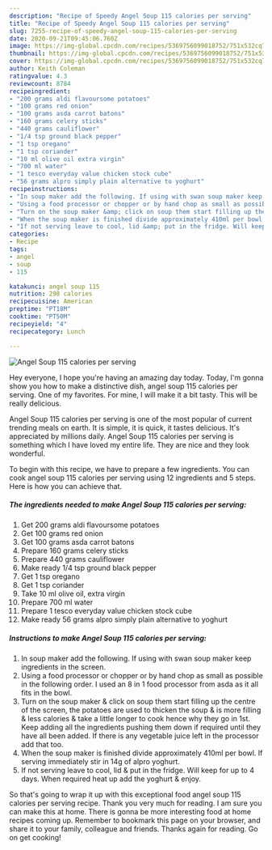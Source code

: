 ```yaml
---
description: "Recipe of Speedy Angel Soup 115 calories per serving"
title: "Recipe of Speedy Angel Soup 115 calories per serving"
slug: 7255-recipe-of-speedy-angel-soup-115-calories-per-serving
date: 2020-09-21T09:45:06.760Z
image: https://img-global.cpcdn.com/recipes/5369756099018752/751x532cq70/angel-soup-115-calories-per-serving-recipe-main-photo.jpg
thumbnail: https://img-global.cpcdn.com/recipes/5369756099018752/751x532cq70/angel-soup-115-calories-per-serving-recipe-main-photo.jpg
cover: https://img-global.cpcdn.com/recipes/5369756099018752/751x532cq70/angel-soup-115-calories-per-serving-recipe-main-photo.jpg
author: Keith Coleman
ratingvalue: 4.3
reviewcount: 8784
recipeingredient:
- "200 grams aldi flavoursome potatoes"
- "100 grams red onion"
- "100 grams asda carrot batons"
- "160 grams celery sticks"
- "440 grams cauliflower"
- "1/4 tsp ground black pepper"
- "1 tsp oregano"
- "1 tsp coriander"
- "10 ml olive oil extra virgin"
- "700 ml water"
- "1 tesco everyday value chicken stock cube"
- "56 grams alpro simply plain alternative to yoghurt"
recipeinstructions:
- "In soup maker add the following. If using with swan soup maker keep ingredients in the screen."
- "Using a food processor or chopper or by hand chop as small as possible in the following order. I used an 8 in 1 food processor from asda as it all fits in the bowl."
- "Turn on the soup maker &amp; click on soup them start filling up the centre of the screen, the potatoes are used to thicken the soup &amp; is more filling &amp; less calories &amp; take a little longer to cook hence why they go in 1st. Keep adding all the ingredients pushing them down if required until they have all been added. If there is any vegetable juice left in the processor add that too."
- "When the soup maker is finished divide approximately 410ml per bowl. If serving immediately stir in 14g of alpro yoghurt."
- "If not serving leave to cool, lid &amp; put in the fridge. Will keep for up to 4 days. When required heat up add the yoghurt &amp; enjoy."
categories:
- Recipe
tags:
- angel
- soup
- 115

katakunci: angel soup 115 
nutrition: 298 calories
recipecuisine: American
preptime: "PT18M"
cooktime: "PT50M"
recipeyield: "4"
recipecategory: Lunch

---
```



![Angel Soup 115 calories per serving](https://img-global.cpcdn.com/recipes/5369756099018752/751x532cq70/angel-soup-115-calories-per-serving-recipe-main-photo.jpg)

Hey everyone, I hope you're having an amazing day today. Today, I'm gonna show you how to make a distinctive dish, angel soup 115 calories per serving. One of my favorites. For mine, I will make it a bit tasty. This will be really delicious.



Angel Soup 115 calories per serving is one of the most popular of current trending meals on earth. It is simple, it is quick, it tastes delicious. It's appreciated by millions daily. Angel Soup 115 calories per serving is something which I have loved my entire life. They are nice and they look wonderful.


To begin with this recipe, we have to prepare a few ingredients. You can cook angel soup 115 calories per serving using 12 ingredients and 5 steps. Here is how you can achieve that.

<!--inarticleads1-->

##### The ingredients needed to make Angel Soup 115 calories per serving:

1. Get 200 grams aldi flavoursome potatoes
1. Get 100 grams red onion
1. Get 100 grams asda carrot batons
1. Prepare 160 grams celery sticks
1. Prepare 440 grams cauliflower
1. Make ready 1/4 tsp ground black pepper
1. Get 1 tsp oregano
1. Get 1 tsp coriander
1. Take 10 ml olive oil, extra virgin
1. Prepare 700 ml water
1. Prepare 1 tesco everyday value chicken stock cube
1. Make ready 56 grams alpro simply plain alternative to yoghurt




<!--inarticleads2-->

##### Instructions to make Angel Soup 115 calories per serving:

1. In soup maker add the following. If using with swan soup maker keep ingredients in the screen.
1. Using a food processor or chopper or by hand chop as small as possible in the following order. I used an 8 in 1 food processor from asda as it all fits in the bowl.
1. Turn on the soup maker &amp; click on soup them start filling up the centre of the screen, the potatoes are used to thicken the soup &amp; is more filling &amp; less calories &amp; take a little longer to cook hence why they go in 1st. Keep adding all the ingredients pushing them down if required until they have all been added. If there is any vegetable juice left in the processor add that too.
1. When the soup maker is finished divide approximately 410ml per bowl. If serving immediately stir in 14g of alpro yoghurt.
1. If not serving leave to cool, lid &amp; put in the fridge. Will keep for up to 4 days. When required heat up add the yoghurt &amp; enjoy.




So that's going to wrap it up with this exceptional food angel soup 115 calories per serving recipe. Thank you very much for reading. I am sure you can make this at home. There is gonna be more interesting food at home recipes coming up. Remember to bookmark this page on your browser, and share it to your family, colleague and friends. Thanks again for reading. Go on get cooking!

